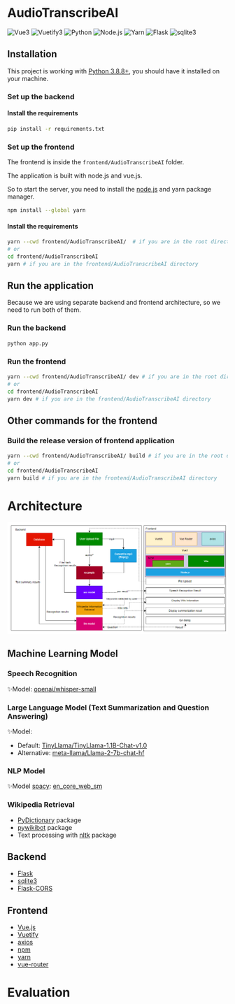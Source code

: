 # AudioTranscribeAI

![Vue3](https://img.shields.io/badge/Vue-3.4.0-brightgreen)
![Vuetify3](https://img.shields.io/badge/Vuetify-3.5.0-blue)
![Python](https://img.shields.io/badge/Python-3.8+-blue)
![Node.js](https://img.shields.io/badge/Node.js-18.x-brightgreen)
![Yarn](https://img.shields.io/badge/Yarn-1.22.x-blue)
![Flask](https://img.shields.io/badge/Flask-3.0.3-blue)
![sqlite3](https://img.shields.io/badge/sqlite-3-blue)

## Installation

This project is working with [Python 3.8.8+](https://www.python.org/), 
you should have it installed on your machine.

### Set up the backend

#### Install the requirements
```bash
pip install -r requirements.txt
```

### Set up the frontend

The frontend is inside the `frontend/AudioTranscribeAI` folder.

The application is built with node.js and vue.js.

So to start the server, you need to install the [node.js](https://nodejs.org/en/download) and yarn package manager.

```bash
npm install --global yarn
```

#### Install the requirements
```bash
yarn --cwd frontend/AudioTranscribeAI/  # if you are in the root directory
# or
cd frontend/AudioTranscribeAI 
yarn # if you are in the frontend/AudioTranscribeAI directory
```

## Run the application

Because we are using separate backend and frontend architecture, so we need to run both of them.

### Run the backend

```bash
python app.py
```
### Run the frontend

```bash
yarn --cwd frontend/AudioTranscribeAI/ dev # if you are in the root directory
# or
cd frontend/AudioTranscribeAI 
yarn dev # if you are in the frontend/AudioTranscribeAI directory
````

## Other commands for the frontend

### Build the release version of frontend application
```bash
yarn --cwd frontend/AudioTranscribeAI/ build # if you are in the root directory
# or
cd frontend/AudioTranscribeAI 
yarn build # if you are in the frontend/AudioTranscribeAI directory
```

# Architecture

![Architecture](./docs/Architecture.png)

## Machine Learning Model

### Speech Recognition

✨Model: [openai/whisper-small](https://huggingface.co/openai/whisper-small)

### Large Language Model (Text Summarization and Question Answering)

✨Model: 
- Default: [TinyLlama/TinyLlama-1.1B-Chat-v1.0](https://huggingface.co/TinyLlama/TinyLlama-1.1B-Chat-v1.0)
- Alternative: [meta-llama/Llama-2-7b-chat-hf](https://huggingface.co/meta-llama/Llama-2-7b-chat-hf)

### NLP Model
✨Model [spacy](https://spacy.io/): [en_core_web_sm](https://spacy.io/models/en)

### Wikipedia Retrieval
- [PyDictionary](https://pypi.org/project/PyDictionary/) package
- [pywikibot](https://pypi.org/project/pywikibot/) package
- Text processing with [nltk](https://pypi.org/project/nltk/) package

## Backend
- [Flask](https://flask.palletsprojects.com/en/3.0.x/)
- [sqlite3](https://docs.python.org/3/library/sqlite3.html)
- [Flask-CORS](https://flask-cors.readthedocs.io/en/latest/)

## Frontend
- [Vue.js](https://vuejs.org/)
- [Vuetify](https://vuetifyjs.com/en/)
- [axios](https://axios-http.com/)
- [npm](https://www.npmjs.com/)
- [yarn](https://yarnpkg.com/)
- [vue-router](https://router.vuejs.org/)

# Evaluation
